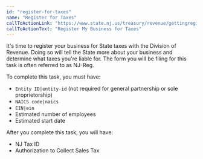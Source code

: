 ```yaml
---
id: "register-for-taxes"
name: "Register for Taxes"
callToActionLink: "https://www.state.nj.us/treasury/revenue/gettingregistered.shtml"
callToActionText: "Register My Business for Taxes"
---
```


It's time to register your business for State taxes with the Division of Revenue. Doing so will tell the State more about your business and determine what taxes you're liable for. The form you will be filing for this task is often referred to as NJ-Reg.

To complete this task, you must have:
- `Entity ID|entity-id` (not required for general partnership or sole proprietorship)
- `NAICS code|naics`
- `EIN|ein`
- Estimated number of employees
- Estimated start date

After you complete this task, you will have:
- NJ Tax ID
- Authorization to Collect Sales Tax
